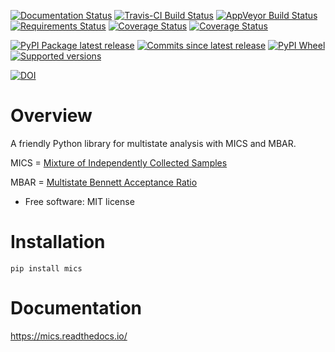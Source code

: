 [![Documentation Status](https://readthedocs.org/projects/mics/badge/?style=flat)](https://readthedocs.org/projects/mics)
[![Travis-CI Build Status](https://travis-ci.org/craabreu/mics.svg?branch=master)](https://travis-ci.org/craabreu/mics)
[![AppVeyor Build Status](https://ci.appveyor.com/api/projects/status/github/craabreu/mics?branch=master&svg=true)](https://ci.appveyor.com/project/craabreu/mics)
[![Requirements Status](https://requires.io/github/craabreu/mics/requirements.svg?branch=master)](https://requires.io/github/craabreu/mics/requirements/?branch=master)
[![Coverage Status](https://coveralls.io/repos/craabreu/mics/badge.svg?branch=master&service=github)](https://coveralls.io/r/craabreu/mics)
[![Coverage Status](https://codecov.io/github/craabreu/mics/coverage.svg?branch=master)](https://codecov.io/github/craabreu/mics)

[![PyPI Package latest release](https://img.shields.io/pypi/v/mics.svg)](https://pypi.python.org/pypi/mics)
[![Commits since latest release](https://img.shields.io/github/commits-since/craabreu/mics/v0.2.0.svg)](https://github.com/craabreu/mics/compare/v0.2.0...master)
[![PyPI Wheel](https://img.shields.io/pypi/wheel/mics.svg)](https://pypi.python.org/pypi/mics)
[![Supported versions](https://img.shields.io/pypi/pyversions/mics.svg)](https://pypi.python.org/pypi/mics)

[![DOI](https://zenodo.org/badge/DOI/10.5281/zenodo.1244233.svg)](https://doi.org/10.5281/zenodo.1244233)

Overview
========

A friendly Python library for multistate analysis with MICS and MBAR.

MICS = [Mixture of Independently Collected Samples]()

MBAR = [Multistate Bennett Acceptance Ratio](https://aip.scitation.org/doi/10.1063/1.2978177)

* Free software: MIT license

Installation
============

    pip install mics

Documentation
=============

https://mics.readthedocs.io/
